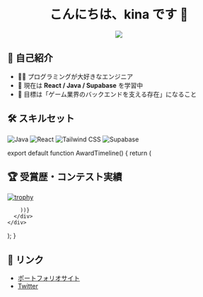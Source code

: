 <h1 align="center">こんにちは、kina です 👋</h1>

<p align="center">
  <img src="https://readme-typing-svg.herokuapp.com?center=true&lines=Passionate+Programmer;Fullstack+Engineer;React+%26+Java+Lover" />
</p>

## 💫 自己紹介

- 🧑‍💻 プログラミングが大好きなエンジニア
- 🌱 現在は **React / Java / Supabase** を学習中
- 🎯 目標は「ゲーム業界のバックエンドを支える存在」になること

## 🛠️ スキルセット

![Java](https://img.shields.io/badge/-Java-007396?style=flat-square&logo=java)
![React](https://img.shields.io/badge/-React-61DAFB?style=flat-square&logo=react)
![Tailwind CSS](https://img.shields.io/badge/-Tailwind-38B2AC?style=flat-square&logo=tailwind-css)
![Supabase](https://img.shields.io/badge/-Supabase-3FCF8E?style=flat-square&logo=supabase)


export default function AwardTimeline() {
  return (
    <div className="max-w-4xl mx-auto my-10 px-4">
      <h2 className="text-3xl font-bold text-purple-800 mb-8 text-center">🏆 受賞歴・コンテスト実績</h2>
[![trophy](https://github-profile-trophy.vercel.app/?username=ユーザー名)](https://github.com/ryo-ma/github-profile-trophy)

        ))}
      </div>
    </div>
  );
}

## 🔗 リンク

- [ポートフォリオサイト](https://kina.dev)
- [Twitter](https://twitter.com/your_twitter)
